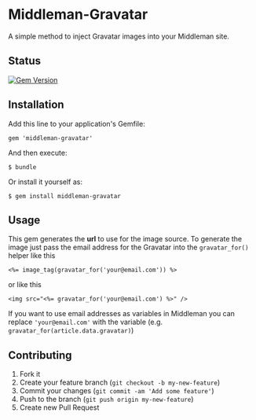 # Middleman-Gravatar

A simple method to inject Gravatar images into your Middleman site.

## Status

[![Gem Version](https://badge.fury.io/rb/middleman-gravatar.png)](http://badge.fury.io/rb/middleman-gravatar)

## Installation

Add this line to your application's Gemfile:

    gem 'middleman-gravatar'

And then execute:

    $ bundle

Or install it yourself as:

    $ gem install middleman-gravatar

## Usage

This gem generates the **url** to use for the image source. To generate the image just pass the email address for the Gravatar into the `gravatar_for()` helper like this

    <%= image_tag(gravatar_for('your@email.com')) %> 

or like this

    <img src="<%= gravatar_for('your@email.com') %>" />

If you want to use email addresses as variables in Middleman you can replace `'your@email.com'` with the variable (e.g. `gravatar_for(article.data.gravatar)`)

## Contributing

1. Fork it
2. Create your feature branch (`git checkout -b my-new-feature`)
3. Commit your changes (`git commit -am 'Add some feature'`)
4. Push to the branch (`git push origin my-new-feature`)
5. Create new Pull Request
